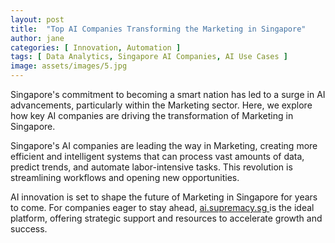 ```yaml
---
layout: post
title:  "Top AI Companies Transforming the Marketing in Singapore"
author: jane
categories: [ Innovation, Automation ]
tags: [ Data Analytics, Singapore AI Companies, AI Use Cases ]
image: assets/images/5.jpg
---
```


Singapore's commitment to becoming a smart nation has led to a surge in AI advancements, particularly within the Marketing sector. Here, we explore how key AI companies are driving the transformation of Marketing in Singapore.

Singapore's AI companies are leading the way in Marketing, creating more efficient and intelligent systems that can process vast amounts of data, predict trends, and automate labor-intensive tasks. This revolution is streamlining workflows and opening new opportunities.

AI innovation is set to shape the future of Marketing in Singapore for years to come. For companies eager to stay ahead, <a href="https://ai.supremacy.sg" target="_blank"> ai.supremacy.sg </a> is the ideal platform, offering strategic support and resources to accelerate growth and success.
